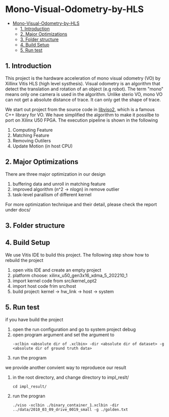 # Mono-Visual-Odometry-by-HLS
- [Mono-Visual-Odometry-by-HLS](#mono-visual-odometry-by-hls)
  - [1. Introduction](#1-introduction)
  - [2. Major Optimizations](#2-major-optimizations)
  - [3. Folder structure](#3-folder-structure)
  - [4. Build Setup](#4-build-setup)
  - [5. Run test](#5-run-test)

## 1. Introduction
This project is the hardware acceleration of mono visual odometry (VO) by 
Xillinx Vitis HLS (high level systhesis). Visual odometry is an algorithm
that detect the translation and rotation of an object (e.g robot). The 
term "mono" means only one camera is used in the algorithm. Unlike sterio 
VO, mono VO can not get a absolute distance of trace. It can only get the 
shape of trace.

We start out project from the source code in [libviso2](https://www.cvlibs.net/software/libviso/), which is a famous C++ library for VO.
We have simplified the algorithm to make it possilbe to port on Xilinx U50 FPGA. The execution pipeline is shown in the following

1. Computing Feature
2. Matching Feature
3. Removing Outilers
4. Update Motion (in host CPU)

## 2. Major Optimizations
There are three major optimization in our design

1. buffering data and unroll in matching feature
2. improved algorithm (n^2 → nlogn) in remove outlier
3. task-level parallism of different kernel

For more optimization technique and their detail, please check the report under docs/

## 3. Folder structure

## 4. Build Setup
We use Vitis IDE to build this project. The following step show how to rebuild the project
1. open vitis IDE and create an empty project
2. platform choose: xilinx_u50_gen3x16_xdma_5_202210_1
3. import kernel code from src/kernel_opt2
4. import host code frim src/host
5. build project: kernel → hw_link → host → system

## 5. Run test
if you have build the project
1. open the run configuration and go to system project debug
2. open program argument and set the argument to 
   ```
   -xclbin <absolute dir of .xclbin> -dir <absolute dir of dataset> -g <absolute dir of ground truth data>
   ```
3. run the program

we provide another convient way to reproduece our result
1. in the root directory, and change directory to impl_reslt/
   ```
   cd impl_result/
   ```
2. run the progran
   ```
   ./viso -xclbin ./binary_container_1.xclbin -dir ../data/2010_03_09_drive_0019_small -g ./golden.txt
   ```